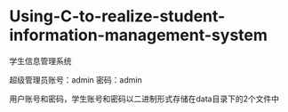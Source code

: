 # Using-C-to-realize-student-information-management-system
学生信息管理系统

超级管理员账号：admin
密码：admin

用户账号和密码，学生账号和密码以二进制形式存储在data目录下的2个文件中
